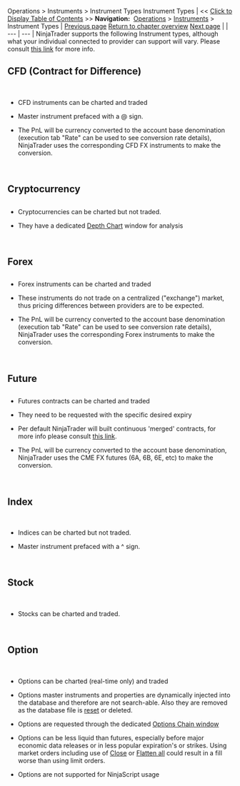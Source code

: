 ﻿
Operations > Instruments > Instrument Types
Instrument Types
| << [Click to Display Table of Contents](instrument-types.md) >> **Navigation:**     [Operations](operations.md) > [Instruments](instruments.md) > Instrument Types | [Previous page](instruments.md) [Return to chapter overview](instruments.md) [Next page](searching_for_instruments.md) |
| --- | --- |
NinjaTrader supports the following Instrument types, although what your individual connected to provider can support will vary. Please consult [this link](data_by_provider.md) for more info.
 
## CFD (Contract for Difference)
 
- CFD instruments can be charted and traded

- Master instrument prefaced with a @ sign.

- The PnL will be currency converted to the account base denomination (execution tab "Rate" can be used to see conversion rate details), NinjaTrader uses the corresponding CFD FX instruments to make the conversion.

 
## Cryptocurrency
## 
- Cryptocurrencies can be charted but not traded.

- They have a dedicated [Depth Chart](depth_chart.md) window for analysis

 
## Forex
## 
- Forex instruments can be charted and traded

- These instruments do not trade on a centralized ("exchange") market, thus pricing differences between providers are to be expected.

- The PnL will be currency converted to the account base denomination (execution tab "Rate" can be used to see conversion rate details), NinjaTrader uses the corresponding Forex instruments to make the conversion.

 
## Future
## 
- Futures contracts can be charted and traded

- They need to be requested with the specific desired expiry

- Per default NinjaTrader will built continuous 'merged' contracts, for more info please consult [this link](mergepolicy.md).

- The PnL will be currency converted to the account base denomination, NinjaTrader uses the CME FX futures (6A, 6B, 6E, etc) to make the conversion.

 
## Index
 
- Indices can be charted but not traded.

- Master instrument prefaced with a ^ sign.

 
## Stock
 
- Stocks can be charted and traded.

 
## Option
 
- Options can be charted (real-time only) and traded

- Options master instruments and properties are dynamically injected into the database and therefore are not search-able. Also they are removed as the database file is [reset](database_operations.md) or deleted.

- Options are requested through the dedicated [Options Chain window](option-chain.md) 

- Options can be less liquid than futures, especially before major economic data releases or in less popular expiration's or strikes. Using market orders including use of [Close](closing_a_position_or_atm_stra.md) or [Flatten all](flatten.md) could result in a fill worse than using limit orders.

- Options are not supported for NinjaScript usage

